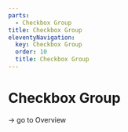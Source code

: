```yaml
---
parts:
  - Checkbox Group
title: Checkbox Group
eleventyNavigation:
  key: Checkbox Group
  order: 10
  title: Checkbox Group
---
```


# Checkbox Group

-> go to Overview
